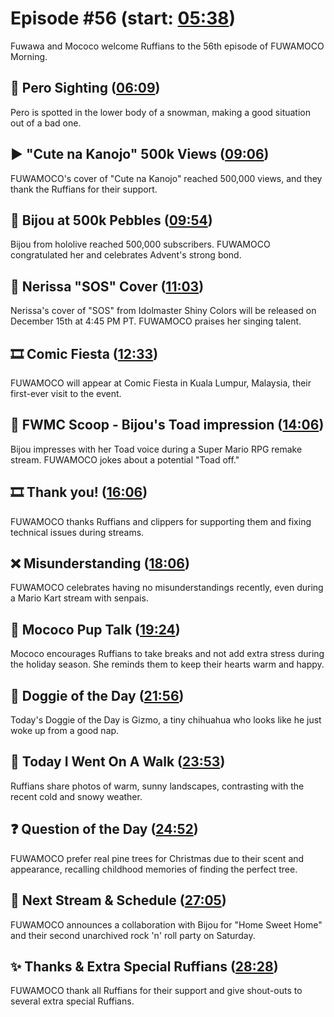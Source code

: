 # Episode #56 (start: [05:38](https://youtu.be/OSGvHVy1wn0?t=05m38s))

Fuwawa and Mococo welcome Ruffians to the 56th episode of FUWAMOCO Morning.

## 👀 Pero Sighting ([06:09](https://youtu.be/OSGvHVy1wn0?t=06m09s))

Pero is spotted in the lower body of a snowman, making a good situation out of a bad one.

## ▶️ "Cute na Kanojo" 500k Views ([09:06](https://youtu.be/OSGvHVy1wn0?t=09m06s))

FUWAMOCO's cover of "Cute na Kanojo" reached 500,000 views, and they thank the Ruffians for their support.

## 🗿 Bijou at 500k Pebbles ([09:54](https://youtu.be/OSGvHVy1wn0?t=09m54s))

Bijou from hololive reached 500,000 subscribers. FUWAMOCO congratulated her and celebrates Advent's strong bond.

## 🎼 Nerissa "SOS" Cover ([11:03](https://youtu.be/OSGvHVy1wn0?t=11m03s))

Nerissa's cover of "SOS" from Idolmaster Shiny Colors will be released on December 15th at 4:45 PM PT. FUWAMOCO praises her singing talent.

## 🎞️ Comic Fiesta ([12:33](https://youtu.be/OSGvHVy1wn0?t=12m33s))

FUWAMOCO will appear at Comic Fiesta in Kuala Lumpur, Malaysia, their first-ever visit to the event.

## 🔎 FWMC Scoop - Bijou's Toad impression ([14:06](https://youtu.be/OSGvHVy1wn0?t=14m06s))

Bijou impresses with her Toad voice during a Super Mario RPG remake stream. FUWAMOCO jokes about a potential "Toad off."

## 🎞️ Thank you! ([16:06](https://youtu.be/OSGvHVy1wn0?t=16m06s))

FUWAMOCO thanks Ruffians and clippers for supporting them and fixing technical issues during streams.

## ❌ Misunderstanding ([18:06](https://youtu.be/OSGvHVy1wn0?t=18m06s))

FUWAMOCO celebrates having no misunderstandings recently, even during a Mario Kart stream with senpais.

## 📣 Mococo Pup Talk ([19:24](https://youtu.be/OSGvHVy1wn0?t=19m24s))

Mococo encourages Ruffians to take breaks and not add extra stress during the holiday season. She reminds them to keep their hearts warm and happy.

## 🐶 Doggie of the Day ([21:56](https://youtu.be/OSGvHVy1wn0?t=21m56s))

Today's Doggie of the Day is Gizmo, a tiny chihuahua who looks like he just woke up from a good nap.

## 🚶 Today I Went On A Walk ([23:53](https://youtu.be/OSGvHVy1wn0?t=23m53s))

Ruffians share photos of warm, sunny landscapes, contrasting with the recent cold and snowy weather.

## ❓ Question of the Day ([24:52](https://youtu.be/OSGvHVy1wn0?t=24m52s))

FUWAMOCO prefer real pine trees for Christmas due to their scent and appearance, recalling childhood memories of finding the perfect tree.

## 📅 Next Stream & Schedule ([27:05](https://youtu.be/OSGvHVy1wn0?t=27m05s))

FUWAMOCO announces a collaboration with Bijou for "Home Sweet Home" and their second unarchived rock 'n' roll party on Saturday.

## ✨ Thanks & Extra Special Ruffians ([28:28](https://youtu.be/OSGvHVy1wn0?t=28m28s))

FUWAMOCO thank all Ruffians for their support and give shout-outs to several extra special Ruffians.
